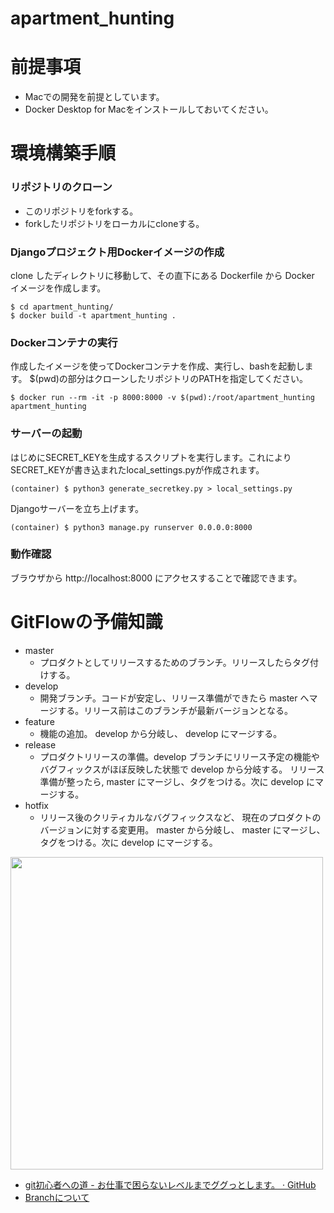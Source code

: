 # apartment_hunting

# 前提事項
- Macでの開発を前提としています。
- Docker Desktop for Macをインストールしておいてください。

# 環境構築手順
### リポジトリのクローン
- このリポジトリをforkする。
- forkしたリポジトリをローカルにcloneする。
### Djangoプロジェクト用Dockerイメージの作成

clone したディレクトリに移動して、その直下にある Dockerfile から Docker イメージを作成します。
```command
$ cd apartment_hunting/
$ docker build -t apartment_hunting .
```
### Dockerコンテナの実行
作成したイメージを使ってDockerコンテナを作成、実行し、bashを起動します。
$(pwd)の部分はクローンしたリポジトリのPATHを指定してください。

```command
$ docker run --rm -it -p 8000:8000 -v $(pwd):/root/apartment_hunting apartment_hunting
```

### サーバーの起動
はじめにSECRET_KEYを生成するスクリプトを実行します。これによりSECRET_KEYが書き込まれたlocal_settings.pyが作成されます。
```
(container) $ python3 generate_secretkey.py > local_settings.py
```

Djangoサーバーを立ち上げます。
```
(container) $ python3 manage.py runserver 0.0.0.0:8000
```

### 動作確認

ブラウザから http://localhost:8000 にアクセスすることで確認できます。

# GitFlowの予備知識

- master
  - プロダクトとしてリリースするためのブランチ。リリースしたらタグ付けする。
- develop
  - 開発ブランチ。コードが安定し、リリース準備ができたら master へマージする。リリース前はこのブランチが最新バージョンとなる。
- feature
  - 機能の追加。 develop から分岐し、 develop にマージする。
- release
  - プロダクトリリースの準備。develop ブランチにリリース予定の機能やバグフィックスがほぼ反映した状態で develop から分岐する。 リリース準備が整ったら, master にマージし、タグをつける。次に develop にマージする。
- hotfix
  - リリース後のクリティカルなバグフィックスなど、 現在のプロダクトのバージョンに対する変更用。 master から分岐し、 master にマージし、タグをつける。次に develop にマージする。

<img src="https://user-images.githubusercontent.com/46508203/77295789-e4ec4e80-6d29-11ea-8608-1f24618d6b0f.png" width="500px">

- [git初心者への道 - お仕事で困らないレベルまでググっとします。 · GitHub](https://gist.github.com/yatemmma/6486028)
- [ Branchについて](https://havelog.ayumusato.com/develop/git/e513-git_branch_model.html)
